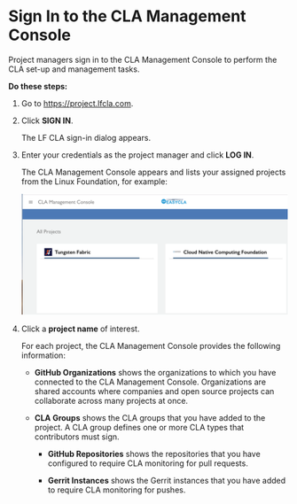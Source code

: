 # Sign In to the CLA Management Console
Project managers sign in to the CLA Management Console to perform the CLA set-up and management tasks.

**Do these steps:**

1. Go to <https://project.lfcla.com>.

1. Click **SIGN IN**.

   The LF CLA sign-in dialog appears.

1. Enter your credentials as the project manager and click **LOG IN**.

   The CLA Management Console appears and lists your assigned projects from the Linux Foundation, for example:

   ![CLA Management All Projects](imgs/CLA-Management-All-Projects.png)

1. Click a **project name** of interest.

   For each project, the CLA Management Console provides the following information:

   * **GitHub Organizations** shows the organizations to which you have connected to the CLA Management Console. Organizations are shared accounts where companies and open source projects can collaborate across many projects at once.

   * **CLA Groups** shows the CLA groups that you have added to the project. A CLA group defines one or more CLA types that contributors must sign.

      * **GitHub Repositories** shows the repositories that you have configured to require CLA monitoring for pull requests.

      * **Gerrit Instances** shows the Gerrit instances that you have added to require CLA monitoring for pushes.